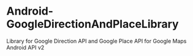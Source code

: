 Android-GoogleDirectionAndPlaceLibrary
======================================

Library for Google Direction API and Google Place API for Google Maps Android API v2

